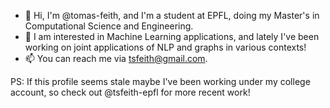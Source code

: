 - 👋 Hi, I'm @tomas-feith, and I'm a student at EPFL, doing my Master's in Computational Science and Engineering.
- 👀 I am interested in Machine Learning applications, and lately I've been working on joint applications of NLP and graphs in various contexts!
- 📫 You can reach me via tsfeith@gmail.com.

PS: If this profile seems stale maybe I've been working under my college account, so check out @tsfeith-epfl for more recent work!
